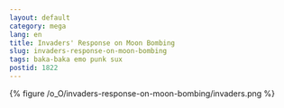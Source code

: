 ```yaml
---
layout: default
category: mega
lang: en
title: Invaders' Response on Moon Bombing
slug: invaders-response-on-moon-bombing
tags: baka-baka emo punk sux 
postid: 1822
---
```



{% figure /o_O/invaders-response-on-moon-bombing/invaders.png %}

